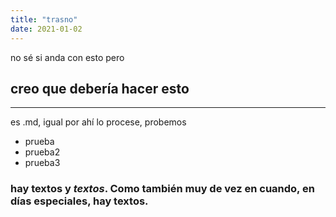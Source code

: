 ```yaml
---
title: "trasno"
date: 2021-01-02
---
```


no sé si anda con esto pero
## creo que debería hacer esto
---
es .md, igual por ahí lo procese, probemos
- prueba
- prueba2
- prueba3
### hay textos y *textos*. Como también muy de vez en cuando, en días especiales, hay **textos**.
